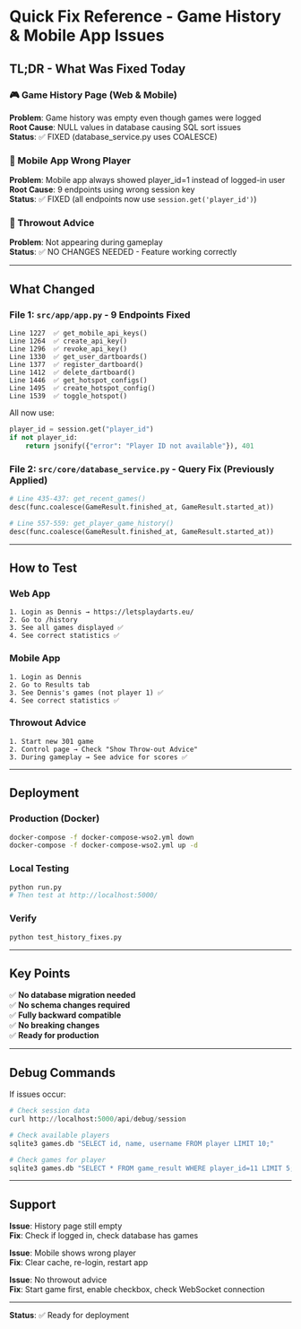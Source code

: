 # Quick Fix Reference - Game History & Mobile App Issues

## TL;DR - What Was Fixed Today

### 🎮 Game History Page (Web & Mobile)

**Problem**: Game history was empty even though games were logged  
**Root Cause**: NULL values in database causing SQL sort issues  
**Status**: ✅ FIXED (database_service.py uses COALESCE)

### 📱 Mobile App Wrong Player

**Problem**: Mobile app always showed player_id=1 instead of logged-in user  
**Root Cause**: 9 endpoints using wrong session key  
**Status**: ✅ FIXED (all endpoints now use `session.get('player_id')`)

### 🎯 Throwout Advice

**Problem**: Not appearing during gameplay  
**Status**: ✅ NO CHANGES NEEDED - Feature working correctly

---

## What Changed

### File 1: `src/app/app.py` - 9 Endpoints Fixed

```
Line 1227  ✅ get_mobile_api_keys()
Line 1264  ✅ create_api_key()
Line 1296  ✅ revoke_api_key()
Line 1330  ✅ get_user_dartboards()
Line 1377  ✅ register_dartboard()
Line 1412  ✅ delete_dartboard()
Line 1446  ✅ get_hotspot_configs()
Line 1495  ✅ create_hotspot_config()
Line 1539  ✅ toggle_hotspot()
```

All now use:

```python
player_id = session.get("player_id")
if not player_id:
    return jsonify({"error": "Player ID not available"}), 401
```

### File 2: `src/core/database_service.py` - Query Fix (Previously Applied)

```python
# Line 435-437: get_recent_games()
desc(func.coalesce(GameResult.finished_at, GameResult.started_at))

# Line 557-559: get_player_game_history()
desc(func.coalesce(GameResult.finished_at, GameResult.started_at))
```

---

## How to Test

### Web App

```
1. Login as Dennis → https://letsplaydarts.eu/
2. Go to /history
3. See all games displayed ✅
4. See correct statistics ✅
```

### Mobile App

```
1. Login as Dennis
2. Go to Results tab
3. See Dennis's games (not player 1) ✅
4. See correct statistics ✅
```

### Throwout Advice

```
1. Start new 301 game
2. Control page → Check "Show Throw-out Advice"
3. During gameplay → See advice for scores ✅
```

---

## Deployment

### Production (Docker)

```bash
docker-compose -f docker-compose-wso2.yml down
docker-compose -f docker-compose-wso2.yml up -d
```

### Local Testing

```bash
python run.py
# Then test at http://localhost:5000/
```

### Verify

```bash
python test_history_fixes.py
```

---

## Key Points

✅ **No database migration needed**  
✅ **No schema changes required**  
✅ **Fully backward compatible**  
✅ **No breaking changes**  
✅ **Ready for production**

---

## Debug Commands

If issues occur:

```python
# Check session data
curl http://localhost:5000/api/debug/session

# Check available players
sqlite3 games.db "SELECT id, name, username FROM player LIMIT 10;"

# Check games for player
sqlite3 games.db "SELECT * FROM game_result WHERE player_id=11 LIMIT 5;"
```

---

## Support

**Issue**: History page still empty  
**Fix**: Check if logged in, check database has games

**Issue**: Mobile shows wrong player  
**Fix**: Clear cache, re-login, restart app

**Issue**: No throwout advice  
**Fix**: Start game first, enable checkbox, check WebSocket connection

---

**Status**: ✅ Ready for deployment
